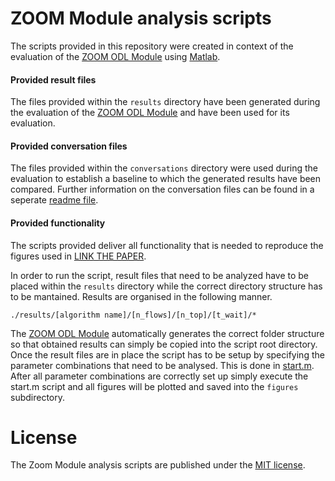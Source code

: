 # ZOOM Module analysis scripts
The scripts provided in this repository were created in context of the evaluation of the [ZOOM ODL Module](https://github.com/lsinfo3/zoom-odl) using [Matlab](http://de.mathworks.com/products/matlab/).

#### Provided result files
The files provided within the `results` directory have been generated during the evaluation of the [ZOOM ODL Module](https://github.com/lsinfo3/zoom-odl) and have been used for its evaluation.

#### Provided conversation files
The files provided within the `conversations` directory were used during the evaluation to establish a baseline to which the generated results have been compared. Further information on the conversation files can be found in a seperate [readme file](https://github.com/lsinfo3/zoom-netsoft/tree/master/conversations).

#### Provided functionality
The scripts provided deliver all functionality that is needed to reproduce the figures used in [LINK THE PAPER](...).

In order to run the script, result files that need to be analyzed have to be placed within the `results` directory while the correct directory structure has to be mantained. Results are organised in the following manner.
```
./results/[algorithm name]/[n_flows]/[n_top]/[t_wait]/*
```
The [ZOOM ODL Module](https://github.com/lsinfo3/zoom-odl) automatically generates the correct folder structure so that obtained results can simply be copied into the script root directory.
Once the result files are in place the script has to be setup by specifying the parameter combinations that need to be analysed. This is done in [start.m](https://github.com/lsinfo3/zoom-netsoft/blob/master/start.m#L42-L86).
After all parameter combinations are correctly set up simply execute the start.m script and all figures will be plotted and saved into the `figures` subdirectory.

# License

The Zoom Module analysis scripts are published under the [MIT license](http://opensource.org/licenses/MIT).
